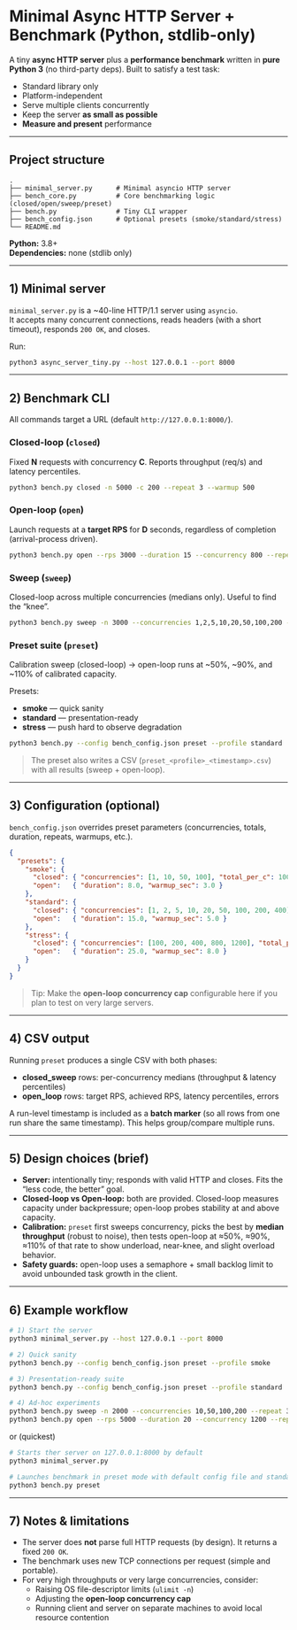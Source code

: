 # Minimal Async HTTP Server + Benchmark (Python, stdlib-only)

A tiny **async HTTP server** plus a **performance benchmark** written in **pure Python 3** (no third-party deps). Built to satisfy a test task:

- Standard library only
- Platform-independent
- Serve multiple clients concurrently
- Keep the server **as small as possible**
- **Measure and present** performance

---

## Project structure

```
.
├── minimal_server.py      # Minimal asyncio HTTP server
├── bench_core.py          # Core benchmarking logic (closed/open/sweep/preset)
├── bench.py               # Tiny CLI wrapper
├── bench_config.json      # Optional presets (smoke/standard/stress)
└── README.md
```

**Python:** 3.8+  
**Dependencies:** none (stdlib only)

---

## 1) Minimal server

`minimal_server.py` is a ~40-line HTTP/1.1 server using `asyncio`.  
It accepts many concurrent connections, reads headers (with a short timeout), responds `200 OK`, and closes.

Run:

```bash
python3 async_server_tiny.py --host 127.0.0.1 --port 8000
```

---

## 2) Benchmark CLI

All commands target a URL (default `http://127.0.0.1:8000/`).

### Closed-loop (`closed`)
Fixed **N** requests with concurrency **C**. Reports throughput (req/s) and latency percentiles.

```bash
python3 bench.py closed -n 5000 -c 200 --repeat 3 --warmup 500
```

### Open-loop (`open`)
Launch requests at a **target RPS** for **D** seconds, regardless of completion (arrival-process driven).

```bash
python3 bench.py open --rps 3000 --duration 15 --concurrency 800 --repeat 3 --warmup-sec 5
```

### Sweep (`sweep`)
Closed-loop across multiple concurrencies (medians only). Useful to find the “knee”.

```bash
python3 bench.py sweep -n 3000 --concurrencies 1,2,5,10,20,50,100,200 --repeat 3 --warmup 300
```

### Preset suite (`preset`)
Calibration sweep (closed-loop) → open-loop runs at ~50%, ~90%, and ~110% of calibrated capacity.

Presets:
- **smoke** — quick sanity
- **standard** — presentation-ready
- **stress** — push hard to observe degradation

```bash
python3 bench.py --config bench_config.json preset --profile standard
```

> The preset also writes a CSV (`preset_<profile>_<timestamp>.csv`) with all results (sweep + open-loop).

---

## 3) Configuration (optional)

`bench_config.json` overrides preset parameters (concurrencies, totals, duration, repeats, warmups, etc.).

```json
{
  "presets": {
    "smoke": {
      "closed": { "concurrencies": [1, 10, 50, 100], "total_per_c": 1000, "warmup": 200, "repeat": 2 },
      "open":   { "duration": 8.0, "warmup_sec": 3.0 }
    },
    "standard": {
      "closed": { "concurrencies": [1, 2, 5, 10, 20, 50, 100, 200, 400], "total_per_c": 5000, "warmup": 1000, "repeat": 3 },
      "open":   { "duration": 15.0, "warmup_sec": 5.0 }
    },
    "stress": {
      "closed": { "concurrencies": [100, 200, 400, 800, 1200], "total_per_c": 15000, "warmup": 2000, "repeat": 3 },
      "open":   { "duration": 25.0, "warmup_sec": 8.0 }
    }
  }
}
```

> Tip: Make the **open-loop concurrency cap** configurable here if you plan to test on very large servers.

---

## 4) CSV output

Running `preset` produces a single CSV with both phases:

- **closed_sweep** rows: per-concurrency medians (throughput & latency percentiles)
- **open_loop** rows: target RPS, achieved RPS, latency percentiles, errors

A run-level timestamp is included as a **batch marker** (so all rows from one run share the same timestamp). This helps group/compare multiple runs.

---

## 5) Design choices (brief)

- **Server:** intentionally tiny; responds with valid HTTP and closes. Fits the “less code, the better” goal.
- **Closed-loop vs Open-loop:** both are provided. Closed-loop measures capacity under backpressure; open-loop probes stability at and above capacity.
- **Calibration:** `preset` first sweeps concurrency, picks the best by **median throughput** (robust to noise), then tests open-loop at ≈50%, ≈90%, ≈110% of that rate to show underload, near-knee, and slight overload behavior.
- **Safety guards:** open-loop uses a semaphore + small backlog limit to avoid unbounded task growth in the client.

---

## 6) Example workflow

```bash
# 1) Start the server
python3 minimal_server.py --host 127.0.0.1 --port 8000

# 2) Quick sanity
python3 bench.py --config bench_config.json preset --profile smoke

# 3) Presentation-ready suite
python3 bench.py --config bench_config.json preset --profile standard

# 4) Ad-hoc experiments
python3 bench.py sweep -n 2000 --concurrencies 10,50,100,200 --repeat 3 --warmup 200
python3 bench.py open --rps 5000 --duration 20 --concurrency 1200 --repeat 3 --warmup-sec 5
```
or (quickest)
```bash
# Starts ther server on 127.0.0.1:8000 by default
python3 minimal_server.py

# Launches benchmark in preset mode with default config file and standard profile
python3 bench.py preset
```

---

## 7) Notes & limitations

- The server does **not** parse full HTTP requests (by design). It returns a fixed `200 OK`.
- The benchmark uses new TCP connections per request (simple and portable).
- For very high throughputs or very large concurrencies, consider:
  - Raising OS file-descriptor limits (`ulimit -n`)
  - Adjusting the **open-loop concurrency cap**
  - Running client and server on separate machines to avoid local resource contention
